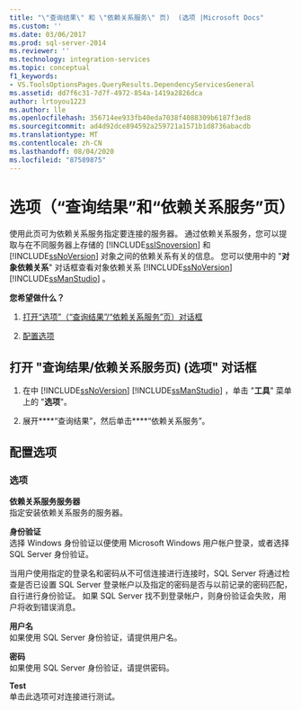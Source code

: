 ```yaml
---
title: "\"查询结果\" 和 \"依赖关系服务\" 页)  (选项 |Microsoft Docs"
ms.custom: ''
ms.date: 03/06/2017
ms.prod: sql-server-2014
ms.reviewer: ''
ms.technology: integration-services
ms.topic: conceptual
f1_keywords:
- VS.ToolsOptionsPages.QueryResults.DependencyServicesGeneral
ms.assetid: dd7f6c31-7d7f-4972-854a-1419a2826dca
author: lrtoyou1223
ms.author: lle
ms.openlocfilehash: 356714ee933fb40eda7038f4088309b6187f3ed8
ms.sourcegitcommit: ad4d92dce894592a259721a1571b1d8736abacdb
ms.translationtype: MT
ms.contentlocale: zh-CN
ms.lasthandoff: 08/04/2020
ms.locfileid: "87589875"
---
```

# <a name="options-query-results-and-dependency-services-page"></a>选项（“查询结果”和“依赖关系服务”页）
  使用此页可为依赖关系服务指定要连接的服务器。 通过依赖关系服务，您可以提取与在不同服务器上存储的 [!INCLUDE[ssISnoversion](../includes/ssisnoversion-md.md)] 和 [!INCLUDE[ssNoVersion](../includes/ssnoversion-md.md)] 对象之间的依赖关系有关的信息。 您可以使用中的 "**对象依赖关系**" 对话框查看对象依赖关系 [!INCLUDE[ssNoVersion](../includes/ssnoversion-md.md)] [!INCLUDE[ssManStudio](../includes/ssmanstudio-md.md)] 。  
  
 **您希望做什么？**  
  
1.  [打开“选项”（“查询结果”/“依赖关系服务”页）对话框](#open_dialog)  
  
2.  [配置选项](#options)  
  
##  <a name="open-the-options-query-resultsdependency-services-page-dialog-box"></a><a name="open_dialog"></a>打开 "查询结果/依赖关系服务页)  (选项" 对话框  
  
1.  在中 [!INCLUDE[ssNoVersion](../includes/ssnoversion-md.md)] [!INCLUDE[ssManStudio](../includes/ssmanstudio-md.md)] ，单击 "**工具**" 菜单上的 "**选项**"。  
  
2.  展开****“查询结果”，然后单击****“依赖关系服务”。  
  
##  <a name="configure-the-options"></a><a name="options"></a> 配置选项  
  
### <a name="options"></a>选项  
 **依赖关系服务服务器**  
 指定安装依赖关系服务的服务器。  
  
 **身份验证**  
 选择 Windows 身份验证以便使用 Microsoft Windows 用户帐户登录，或者选择 SQL Server 身份验证。  
  
 当用户使用指定的登录名和密码从不可信连接进行连接时，SQL Server 将通过检查是否已设置 SQL Server 登录帐户以及指定的密码是否与以前记录的密码匹配，自行进行身份验证。 如果 SQL Server 找不到登录帐户，则身份验证会失败，用户将收到错误消息。  
  
 **用户名**  
 如果使用 SQL Server 身份验证，请提供用户名。  
  
 **密码**  
 如果使用 SQL Server 身份验证，请提供密码。  
  
 **Test**  
 单击此选项可对连接进行测试。